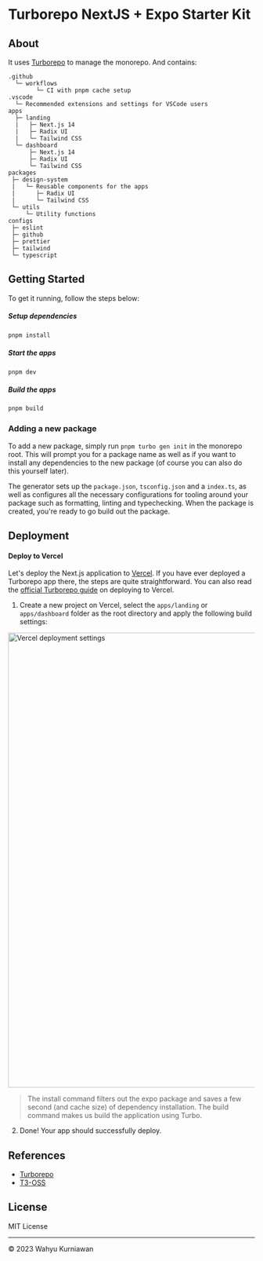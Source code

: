 # Turborepo NextJS + Expo Starter Kit

## About

It uses [Turborepo](https://turbo.build/repo) to manage the monorepo. And contains:

```
.github
  └─ workflows
        └─ CI with pnpm cache setup
.vscode
  └─ Recommended extensions and settings for VSCode users
apps
  ├─ landing
  |   ├─ Next.js 14
  |   ├─ Radix UI
  |   └─ Tailwind CSS
  └─ dashboard
      ├─ Next.js 14
      ├─ Radix UI
      └─ Tailwind CSS
packages
 ├─ design-system
 |   └─ Reusable components for the apps
 |      ├─ Radix UI
 |      └─ Tailwind CSS
 └─ utils
     └─ Utility functions
configs
 ├─ eslint
 ├─ github
 ├─ prettier
 ├─ tailwind
 └─ typescript
```

## Getting Started

To get it running, follow the steps below:

##### Setup dependencies

```bash
pnpm install
```

##### Start the apps

```bash
pnpm dev
```

##### Build the apps

```bash
pnpm build
```

### Adding a new package

To add a new package, simply run `pnpm turbo gen init` in the monorepo root. This will prompt you for a package name as well as if you want to install any dependencies to the new package (of course you can also do this yourself later).

The generator sets up the `package.json`, `tsconfig.json` and a `index.ts`, as well as configures all the necessary configurations for tooling around your package such as formatting, linting and typechecking. When the package is created, you're ready to go build out the package.

## Deployment

#### Deploy to Vercel

Let's deploy the Next.js application to [Vercel](https://vercel.com/). If you have ever deployed a Turborepo app there, the steps are quite straightforward. You can also read the [official Turborepo guide](https://vercel.com/docs/concepts/monorepos/turborepo) on deploying to Vercel.

1. Create a new project on Vercel, select the `apps/landing` or `apps/dashboard` folder as the root directory and apply the following build settings:

<img width="927" alt="Vercel deployment settings" src="https://user-images.githubusercontent.com/11340449/201974887-b6403a32-5570-4ce6-b146-c486c0dbd244.png">

> The install command filters out the expo package and saves a few second (and cache size) of dependency installation. The build command makes us build the application using Turbo.

2. Done! Your app should successfully deploy.

## References

- [Turborepo](https://turbo.build/repo)
- [T3-OSS](https://github.com/t3-oss/create-t3-turbo)

## License

MIT License

<hr>

© 2023 Wahyu Kurniawan
